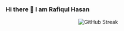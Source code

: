 ### Hi there 👋 I am Rafiqul Hasan

<p align="center"><img src="https://github-readme-streak-stats.herokuapp.com?user=mdrafiqulhasan110&theme=iceberg&hide_border=true&border_radius=5" alt="GitHub Streak" /></p>
